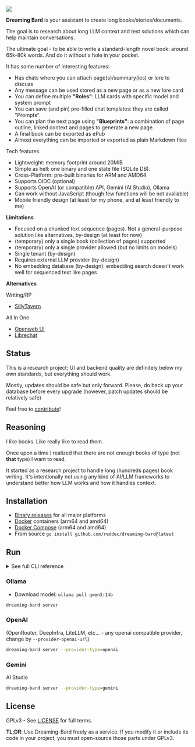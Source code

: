 ![](_docs/img/logo.jpeg)

**Dreaming Bard** is your assistant to create long books/stories/documents.

The goal is to research about long LLM context and test solutions which can help maintain conversations.

The ultimate goal - to be able to write a standard-length novel book: around 65k-80k words. And do it without a hole in
your pocket.

It has some number of interesting features:

- Has chats where you can attach page(s)/summary(ies) or lore to discuss
- Any message can be used stored as a new page or as a new lore card
- You can define multiple **"Roles"**: LLM cards with specific model and system prompt
- You can save (and pin) pre-filled chat templates: they are called "Prompts".
- You can plan the next page using **"Blueprints"**: a combination of page outline, linked context and pages to generate
  a new page.
- A final book can be exported as ePub
- Almost everything can be imported or exported as plain Markdown files

Tech features

- Lightweight: memory footprint around 20MiB
- Simple as hell: one binary and one state file (SQLite DB).
- Cross-Platform: pre-built binaries for ARM and AMD64
- Supports OIDC (optional)
- Supports OpenAI (or compatible) API, Gemini (AI Studio), Ollama
- Can work without JavaScript (though few functions will be not available)
- Mobile friendly design (at least for my phone, and at least friendly to me)

**Limitations**

- Focused on a chunked text sequence (pages). Not a general-purpose solution like alternatives, by-design (at least for
  now)
- (temporary) only a single book (collection of pages) supported
- (temporary) only a single provider allowed (but no limits on models)
- Single tenant (by-design)
- Requires external LLM provider (by-design)
- No embedding database (by-design): embedding search doesn't work well for sequenced text like pages

**Alternatives**

Writing/RP

- [SillyTavern](https://github.com/SillyTavern/SillyTavern)

All In One

- [Openweb UI](https://openwebui.com/)
- [Librechat](https://www.librechat.ai/)


## Status

This is a research project; UI and backend quality are definitely below my own standards, but everything should
work.

Mostly, updates should be safe but only forward. Please, do back up your database before every upgrade (however, patch
updates should be relatively safe)

Feel free to [contribute](CONTRIBUTING.md)!

## Reasoning

I like books. Like really like to read them.

Once upon a time I realized that there are not enough books of type (not __that__ type) I want to read.

It started as a research project to handle long (hundreds pages) book writing. It's intentionally not using any kind
of AI/LLM frameworks to understand better how LLM works and how it handles context.

## Installation

- [Binary releases](https://github.com/reddec/dreaming-bard/releases/latest) for all major platforms
- [Docker](https://github.com/reddec/dreaming-bard/pkgs/container/dreaming-bard) containers (arm64 and amd64)
- [Docker Compose](docker-compose.yaml) (arm64 and amd64)
- From source `go install github.com/reddec/dreaming-bard@latest`

## Run

<details>
<summary>See full CLI reference</summary>

```
Usage: dreaming-bard server [flags]

Run server

Flags:
  -h, --help                                                  Show context-sensitive help.
  -C, --change-dir=STRING                                     Change directory ($CHANGE_DIR)

      --cors                                                  Enable CORS ($CORS)
      --bind=":8080"                                          Binding address ($BIND)
      --disable-gzip                                          Disable gzip compression for HTTP ($DISABLE_GZIP)
      --parallel-workers=1                                    Number of parallel workers (chats) ($PARALLEL_WORKERS)
      --provider-type="ollama"                                Provider type ($PROVIDER_TYPE)
      --provider-openai-url="https://api.openai.com/v1"       OpenAI base URL ($PROVIDER_OPENAI_URL)
      --provider-openai-model="gpt-4o"                        OpenAI model name ($PROVIDER_OPENAI_MODEL)
      --provider-openai-token=STRING                          OpenAI API token ($PROVIDER_OPENAI_TOKEN)
      --provider-openai-timeout=3m                            Timeout ($PROVIDER_OPENAI_TIMEOUT)
      --provider-openai-max-tokens=8192                       Max tokens ($PROVIDER_OPENAI_MAX_TOKENS)
      --provider-openai-temperature=0.8                       Temperature ($PROVIDER_OPENAI_TEMPERATURE)
      --provider-openai-top-p=0.9                             Top P ($PROVIDER_OPENAI_TOP_P)
      --provider-ollama-url="http://localhost:11434"          Ollama OpenAPI URL ($PROVIDER_OLLAMA_URL)
      --provider-ollama-model="qwen3:14b"                     Ollama model name ($PROVIDER_OLLAMA_MODEL)
      --provider-ollama-timeout=120s                          Timeout ($PROVIDER_OLLAMA_TIMEOUT)
      --provider-ollama-context-size=32768                    Context size ($PROVIDER_OLLAMA_CONTEXT_SIZE)
      --provider-ollama-max-tokens=32768                      Max tokens ($PROVIDER_OLLAMA_MAX_TOKENS)
      --provider-ollama-temperature=0.6                       Temperature ($PROVIDER_OLLAMA_TEMPERATURE)
      --provider-ollama-top-p=0.95                            Top P ($PROVIDER_OLLAMA_TOP_P)
      --provider-ollama-top-k=20                              Top K ($PROVIDER_OLLAMA_TOP_K)
      --provider-ollama-min-p=0                               Min P ($PROVIDER_OLLAMA_MIN_P)
      --provider-ollama-no-think                              Disable thinking ($PROVIDER_OLLAMA_NO_THINK)
      --provider-gemini-model="gemini-2.0-flash"              Gemini model name ($PROVIDER_GEMINI_MODEL)
      --provider-gemini-token=STRING                          Google AI API key ($PROVIDER_GEMINI_TOKEN)
      --provider-gemini-timeout=120s                          Timeout ($PROVIDER_GEMINI_TIMEOUT)
      --provider-gemini-max-tokens=8192                       Max tokens ($PROVIDER_GEMINI_MAX_TOKENS)
      --provider-gemini-temperature=0.8                       Temperature ($PROVIDER_GEMINI_TEMPERATURE)
      --provider-gemini-top-p=0.9                             Top P ($PROVIDER_GEMINI_TOP_P)
      --provider-gemini-top-k=40                              Top K ($PROVIDER_GEMINI_TOP_K)
      --provider-gemini-threshold-harassment="NONE"           Harassment threshold ($PROVIDER_GEMINI_THRESHOLD_HARASSMENT)
      --provider-gemini-threshold-hate-speech="NONE"          Hate speech threshold ($PROVIDER_GEMINI_THRESHOLD_HATE_SPEECH)
      --provider-gemini-threshold-sexually-explicit="NONE"    Explicit content ($PROVIDER_GEMINI_THRESHOLD_EXPLICIT)
      --provider-gemini-threshold-dangerous-content="NONE"    Dangerous content threshold ($PROVIDER_GEMINI_THRESHOLD_DANGEROUS_CONTENT)
      --oidc-enabled                                          Enable OIDC ($OIDC_ENABLED)
      --oidc-issuer=STRING                                    Issuer URL ($OIDC_ISSUER)
      --oidc-client-id=STRING                                 Client ID ($OIDC_CLIENT_ID)
      --oidc-client-secret=STRING                             Client secret ($OIDC_CLIENT_SECRET)
      --oidc-gc=5m                                            GC interval for expired sessions ($OIDC_GC)
      --tls-enabled                                           Enable TLS ($TLS_ENABLED)
      --tls-key-file="/etc/tls/tls.key"                       Key file ($TLS_KEY)
      --tls-cert-file="/etc/tls/tls.crt"                      Certificate file ($TLS_CERT)
```

</details>

### Ollama

- Download model: `ollama pull qwen3:14b`

```bash
dreaming-bard server
```

### OpenAI

(OpenRouter, DeepInfra, LiteLLM, etc... - any openai compatible provider, change by `--provider-openai-url`)

```bash
dreaming-bard server --provider-type=openai
```

### Gemini

AI Studio

```bash
dreaming-bard server --provider-type=gemini
```


## License

GPLv3 - See [LICENSE](LICENSE) for full terms.

**TL;DR**: Use Dreaming-Bard freely as a service. If you modify it or include its code in your project, you must open-source those parts under GPLv3.

